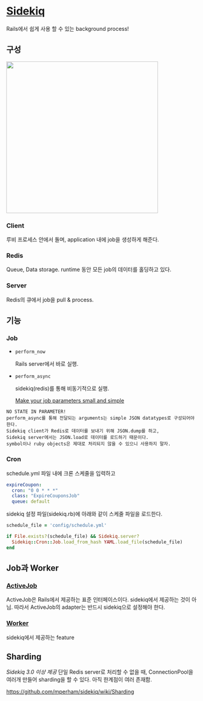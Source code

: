 # [Sidekiq](https://github.com/mperham/sidekiq)
Rails에서 쉽게 사용 할 수 있는 background process!

## 구성
<img src="https://brandonhilkert.com/images/sidekiq/rails-web-worker.png" width="400"/>

### Client
루비 프로세스 안에서 돌며, application 내에 job을 생성하게 해준다.

### Redis
Queue, Data storage. runtime 동안 모든 job의 데이터를 홀딩하고 있다.

### Server
Redis의 큐에서 job을 pull & process.


## 기능
### Job
- `perform_now`

  Rails server에서 바로 실행.

- `perform_async`

  sidekiq(redis)를 통해 비동기적으로 실행.
  
  [Make your job parameters small and simple](https://github.com/mperham/sidekiq/wiki/Best-Practices#1-make-your-job-parameters-small-and-simple)
```
NO STATE IN PARAMETER!
perform_async를 통해 전달되는 arguments는 simple JSON datatypes로 구성되어야 한다.
Sidekiq client가 Redis로 데이터를 보내기 위해 JSON.dump를 하고, 
Sidekiq server에서는 JSON.load로 데이터를 로드하기 때문이다.
symbol이나 ruby objects은 제대로 처리되지 않을 수 있으니 사용하지 말자.
```

### Cron
schedule.yml 파일 내에 크론 스케줄을 입력하고
```yml
expireCoupon:
  cron: "0 0 * * *"
  class: "ExpireCouponsJob"
  queue: default
```
sidekiq 설정 파일(sidekiq.rb)에 아래와 같이 스케줄 파일을 로드한다.
```ruby
schedule_file = 'config/schedule.yml'

if File.exists?(schedule_file) && Sidekiq.server?
  Sidekiq::Cron::Job.load_from_hash YAML.load_file(schedule_file)
end
```

## Job과 Worker
### [ActiveJob](https://github.com/mperham/sidekiq/wiki/Active+Job)
ActiveJob은 Rails에서 제공하는 표준 인터페이스이다. sidekiq에서 제공하는 것이 아님.
따라서 ActiveJob의 adapter는 반드시 sidekiq으로 설정해야 한다.

### [Worker](https://github.com/mperham/sidekiq/wiki/Advanced-Options#workers)
sidekiq에서 제공하는 feature


## Sharding
_Sidekiq 3.0 이상 제공_
단일 Redis server로 처리할 수 없을 때, ConnectionPool을 여러개 만들어 sharding을 할 수 있다. 아직 한계점이 여러 존재함.

https://github.com/mperham/sidekiq/wiki/Sharding
